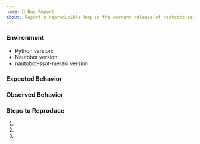 ```yaml
---
name: 🐛 Bug Report
about: Report a reproducible bug in the current release of nautobot-ssot-meraki
---
```


### Environment
* Python version:  <!-- Example: 3.7.7 -->
* Nautobot version:  <!-- Example: 1.6.0 -->
* nautobot-ssot-meraki version:  <!-- Example: 0.1.0 -->

<!-- What did you expect to happen? -->
### Expected Behavior


<!-- What happened instead? -->
### Observed Behavior

<!--
    Describe in detail the exact steps that someone else can take to reproduce
    this bug using the current release.
-->
### Steps to Reproduce
1.
2.
3.
